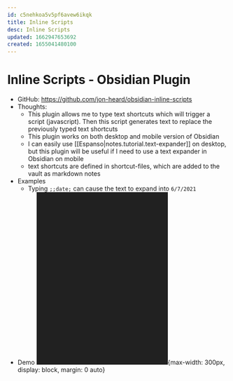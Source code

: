 ```yaml
---
id: c5nehkoa5v5pf6avew6ikqk
title: Inline Scripts
desc: Inline Scripts
updated: 1662947653692
created: 1655041480100
---
```

# Inline Scripts - Obsidian Plugin

- GitHub: https://github.com/jon-heard/obsidian-inline-scripts
- Thoughts:
    - This plugin allows me to type text shortcuts which will trigger a script (javascript). Then this script generates text to replace the previously typed text shortcuts
    - This plugin works on both desktop and mobile version of Obsidian
    - I can easily use [[Espanso|notes.tutorial.text-expander]] on desktop, but this plugin will be useful if I need to use a text expander in Obsidian on mobile
    - text shortcuts are defined in shortcut-files, which are added to the vault as markdown notes
- Examples
    - Typing `;;date;` can cause the text to expand into `6/7/2021`
- Demo ![inline-scripts](https://github.com/jon-heard/obsidian-inline-scripts/raw/main/readmeMedia/demo.gif){max-width: 300px, display: block, margin: 0 auto}